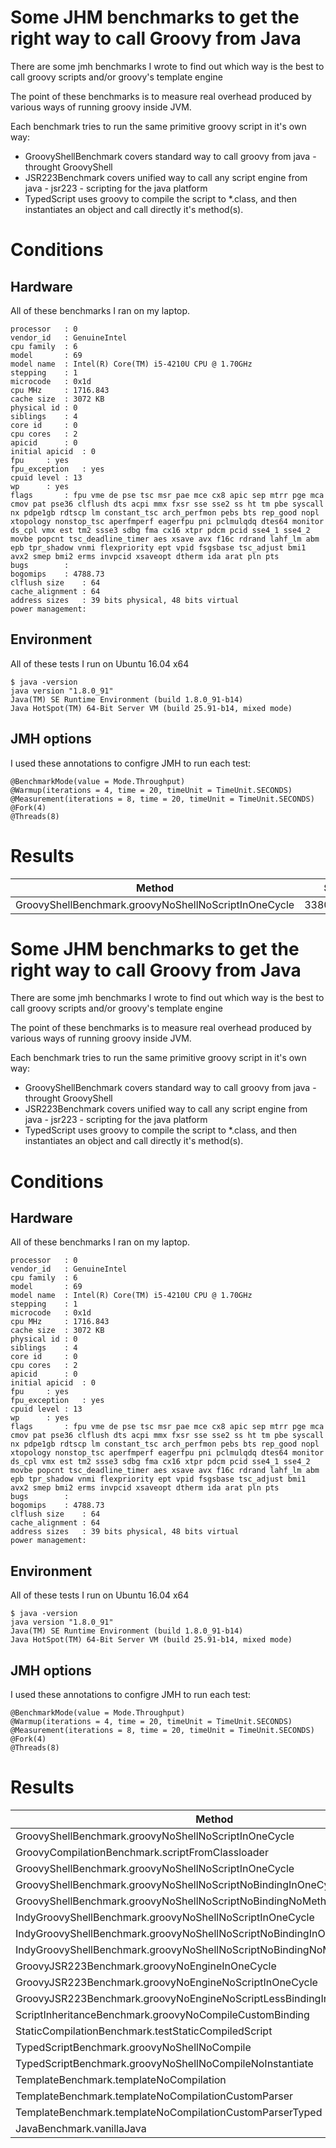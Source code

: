 # Some JHM benchmarks to get the right way to call Groovy from Java #
There are some jmh benchmarks I wrote to find out which way is the best to call groovy scripts and/or groovy's template engine

The point of these benchmarks is to measure real overhead produced by various ways of running groovy inside JVM.

Each benchmark tries to run the same primitive groovy script in it's own way: 

* GroovyShellBenchmark covers standard way to call groovy from java - throught GroovyShell
* JSR223Benchmark covers unified way to call any script engine from java - jsr223 - scripting for the java platform
* TypedScript uses groovy to compile the script to *.class, and then instantiates an object and call directly it's method(s). 

# Conditions #
## Hardware ##
All of these benchmarks I ran on my laptop.
```
processor	: 0
vendor_id	: GenuineIntel
cpu family	: 6
model		: 69
model name	: Intel(R) Core(TM) i5-4210U CPU @ 1.70GHz
stepping	: 1
microcode	: 0x1d
cpu MHz		: 1716.843
cache size	: 3072 KB
physical id	: 0
siblings	: 4
core id		: 0
cpu cores	: 2
apicid		: 0
initial apicid	: 0
fpu		: yes
fpu_exception	: yes
cpuid level	: 13
wp		: yes
flags		: fpu vme de pse tsc msr pae mce cx8 apic sep mtrr pge mca cmov pat pse36 clflush dts acpi mmx fxsr sse sse2 ss ht tm pbe syscall nx pdpe1gb rdtscp lm constant_tsc arch_perfmon pebs bts rep_good nopl xtopology nonstop_tsc aperfmperf eagerfpu pni pclmulqdq dtes64 monitor ds_cpl vmx est tm2 ssse3 sdbg fma cx16 xtpr pdcm pcid sse4_1 sse4_2 movbe popcnt tsc_deadline_timer aes xsave avx f16c rdrand lahf_lm abm epb tpr_shadow vnmi flexpriority ept vpid fsgsbase tsc_adjust bmi1 avx2 smep bmi2 erms invpcid xsaveopt dtherm ida arat pln pts
bugs		:
bogomips	: 4788.73
clflush size	: 64
cache_alignment	: 64
address sizes	: 39 bits physical, 48 bits virtual
power management:
```
## Environment ##
All of these tests I run on Ubuntu 16.04 x64
```
$ java -version
java version "1.8.0_91"
Java(TM) SE Runtime Environment (build 1.8.0_91-b14)
Java HotSpot(TM) 64-Bit Server VM (build 25.91-b14, mixed mode)
```

## JMH options ##
I used these annotations to configre JMH to run each test:
```
@BenchmarkMode(value = Mode.Throughput)
@Warmup(iterations = 4, time = 20, timeUnit = TimeUnit.SECONDS)
@Measurement(iterations = 8, time = 20, timeUnit = TimeUnit.SECONDS)
@Fork(4)
@Threads(8)
```

# Results #

| Method                                                                    | Score      | Error      | Units |
|-------------------------------------------------------------------------------|----------------|----------------|-------|
|GroovyShellBenchmark.groovyNoShellNoScriptInOneCycle                       |3380448.142 | ±107825.500| ops/s |

# Some JHM benchmarks to get the right way to call Groovy from Java #
There are some jmh benchmarks I wrote to find out which way is the best to call groovy scripts and/or groovy's template engine

The point of these benchmarks is to measure real overhead produced by various ways of running groovy inside JVM.

Each benchmark tries to run the same primitive groovy script in it's own way: 

* GroovyShellBenchmark covers standard way to call groovy from java - throught GroovyShell
* JSR223Benchmark covers unified way to call any script engine from java - jsr223 - scripting for the java platform
* TypedScript uses groovy to compile the script to *.class, and then instantiates an object and call directly it's method(s). 

# Conditions #
## Hardware ##
All of these benchmarks I ran on my laptop.
```
processor	: 0
vendor_id	: GenuineIntel
cpu family	: 6
model		: 69
model name	: Intel(R) Core(TM) i5-4210U CPU @ 1.70GHz
stepping	: 1
microcode	: 0x1d
cpu MHz		: 1716.843
cache size	: 3072 KB
physical id	: 0
siblings	: 4
core id		: 0
cpu cores	: 2
apicid		: 0
initial apicid	: 0
fpu		: yes
fpu_exception	: yes
cpuid level	: 13
wp		: yes
flags		: fpu vme de pse tsc msr pae mce cx8 apic sep mtrr pge mca cmov pat pse36 clflush dts acpi mmx fxsr sse sse2 ss ht tm pbe syscall nx pdpe1gb rdtscp lm constant_tsc arch_perfmon pebs bts rep_good nopl xtopology nonstop_tsc aperfmperf eagerfpu pni pclmulqdq dtes64 monitor ds_cpl vmx est tm2 ssse3 sdbg fma cx16 xtpr pdcm pcid sse4_1 sse4_2 movbe popcnt tsc_deadline_timer aes xsave avx f16c rdrand lahf_lm abm epb tpr_shadow vnmi flexpriority ept vpid fsgsbase tsc_adjust bmi1 avx2 smep bmi2 erms invpcid xsaveopt dtherm ida arat pln pts
bugs		:
bogomips	: 4788.73
clflush size	: 64
cache_alignment	: 64
address sizes	: 39 bits physical, 48 bits virtual
power management:
```
## Environment ##
All of these tests I run on Ubuntu 16.04 x64
```
$ java -version
java version "1.8.0_91"
Java(TM) SE Runtime Environment (build 1.8.0_91-b14)
Java HotSpot(TM) 64-Bit Server VM (build 25.91-b14, mixed mode)
```

## JMH options ##
I used these annotations to configre JMH to run each test:
```
@BenchmarkMode(value = Mode.Throughput)
@Warmup(iterations = 4, time = 20, timeUnit = TimeUnit.SECONDS)
@Measurement(iterations = 8, time = 20, timeUnit = TimeUnit.SECONDS)
@Fork(4)
@Threads(8)
```

# Results #

| Method                                                                     | Score      | Error      | Units |
|----------------------------------------------------------------------------|------------|------------|-------|
|GroovyShellBenchmark.groovyNoShellNoScriptInOneCycle                        |3380448.142 |±107825.500 | ops/s |
|GroovyCompilationBenchmark.scriptFromClassloader                            |3443216.027 |±36354.126  | ops/s |
|GroovyShellBenchmark.groovyNoShellNoScriptInOneCycle                        |4101902.557 |±105978.620 | ops/s |
|GroovyShellBenchmark.groovyNoShellNoScriptNoBindingInOneCycle               |4346689.976 |±113999.967 | ops/s |
|GroovyShellBenchmark.groovyNoShellNoScriptNoBindingNoMethodInOneCycle       |4232970.384 |±93109.872  | ops/s |
|IndyGroovyShellBenchmark.groovyNoShellNoScriptInOneCycle                    |4734100.850 |±32975.947  | ops/s |
|IndyGroovyShellBenchmark.groovyNoShellNoScriptNoBindingInOneCycle           |4821255.535 |±25239.823  | ops/s |
|IndyGroovyShellBenchmark.groovyNoShellNoScriptNoBindingNoMethodInOneCycle   |4958224.153 |±91995.790  | ops/s |
|GroovyJSR223Benchmark.groovyNoEngineInOneCycle                              |137030.242  |±3186.743   | ops/s |
|GroovyJSR223Benchmark.groovyNoEngineNoScriptInOneCycle                      |135547.553  |±641.629    | ops/s |
|GroovyJSR223Benchmark.groovyNoEngineNoScriptLessBindingInOneCycle           |213188.583  |±987.700    | ops/s |
|ScriptInheritanceBenchmark.groovyNoCompileCustomBinding                     |3269535.727 |±25125.812  | ops/s |
|StaticCompilationBenchmark.testStaticCompiledScript                         |12531283.303|±107423.687 | ops/s |
|TypedScriptBenchmark.groovyNoShellNoCompile                                 |4689558.813 |±62647.290  | ops/s |
|TypedScriptBenchmark.groovyNoShellNoCompileNoInstantiate                    |5071219.208 |±55486.532  | ops/s |
|TemplateBenchmark.templateNoCompilation                                     |1386462.321 |±9572.253   | ops/s |
|TemplateBenchmark.templateNoCompilationCustomParser                         |1594189.510 |±42076.362  | ops/s |
|TemplateBenchmark.templateNoCompilationCustomParserTyped                    |1998500.778 |±56442.280  | ops/s |
|JavaBenchmark.vanillaJava                                                   |35339538.490|±4034261.124| ops/s |
